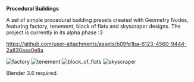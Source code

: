 **Procedural Buildings**

A set of simple procedural building presets created with Geometry Nodes,
featuring factory, tenement, block of flats and skyscraper designs.
The project is currently in its alpha phase :3

https://github.com/user-attachments/assets/b09fe1ba-6123-4560-9444-2a830aaa0e8a

![factory](https://github.com/user-attachments/assets/8361b263-9081-473e-9e49-c98cc106c017)
![tenement](https://github.com/user-attachments/assets/cb3f9a10-9104-467e-9777-2e1fc9bdd476)
![block_of_flats](https://github.com/user-attachments/assets/b0cdad20-e93b-48c5-accf-ecefa106c4ff)
![skyscraper](https://github.com/user-attachments/assets/568e2612-c32e-4ef4-8c56-8d40cdc6fa57)

Blender 3.6 required.
